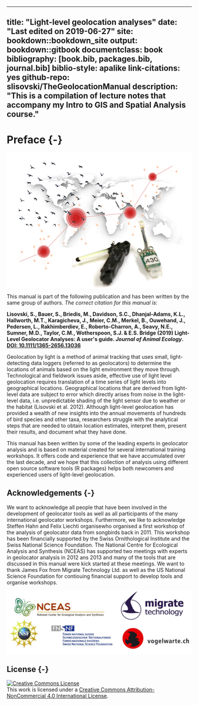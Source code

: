 
--- 
title: "Light-level geolocation analyses"
date: "Last edited on 2019-06-27"
site: bookdown::bookdown_site
output: bookdown::gitbook
documentclass: book
bibliography: [book.bib, packages.bib, journal.bib]
biblio-style: apalike
link-citations: yes
github-repo: slisovski/TheGeolocationManual
description: "This is a compilation of lecture notes that accompany my Intro to GIS and Spatial Analysis course."
---

# Preface {-}

<img src="images/front.png" style="display: block; margin: auto;" />

This manual is part of the following publication and has been written by the same group of authors. _The correct citation for this manual is_:

**Lisovski, S., Bauer, S., Briedis, M., Davidson, S.C., Dhanjal-Adams, K.L., Hallworth, M.T., Karagicheva, J., Meier, C.M., Merkel, B., Ouwehand, J., Pedersen, L., Rakhimberdiev, E., Roberto-Charron, A., Seavy, N.E., Sumner, M.D., Taylor, C.M., Wotherspoon, S.J. & E.S. Bridge (2019) Light-Level Geolocator Analyses: A user's guide. _Journal of Animal Ecology_. [DOI: 10.1111/1365-2656.13036](https://besjournals.onlinelibrary.wiley.com/doi/full/10.1111/1365-2656.13036)**


Geolocation by light is a method of animal tracking that uses small, light-detecting data loggers (referred to as geolocators) to determine the locations of animals based on the light environment they move through. Technological and fieldwork issues aside, effective use of light level geolocation requires translation of a time series of light levels into geographical locations. Geographical locations that are derived from light-level data are subject to error which directly arises from noise in the light-level data, i.e. unpredictable shading of the light sensor due to weather or the habitat (Lisovski et al. 2012). Although light-level geolocation has provided a wealth of new insights into the annual movements of hundreds of bird species and other taxa, researchers struggle with the analytical steps that are needed to obtain location estimates, interpret them, present their results, and document what they have done.

This manual has been written by some of the leading experts in geolocator analysis and is based on material created for several international training workshops. It offers code and experience that we have accumulated over the last decade, and we hope that this collection of analysis using different open source software tools (R packages) helps both newcomers and experienced users of light-level geolocation.


## Acknowledgements {-}

We want to acknowledge all people that have been involved in the development of geolocator tools as well as all participants of the many international geolocator workshops. Furthermore, we like to acknowledge Steffen Hahn and Felix Liechti organisewho organised a first workshop of the analysis of geolocator data from songbirds back in 2011. This workshop has been financially supported by the Swiss Ornithological Institute and the Swiss National Science Foundation. The National Centre for Ecological Analysis and Synthesis (NCEAS) has supported two meetings with experts in geolocator analysis in 2012 ans 2013 and many of the tools that are discussed in this manual were kick started at these meetings. We want to thank James Fox from Migrate Technology Ltd. as well as the US National Science Foundation for contiouing financial support to develop tools and organise workshops.

<img src="images/Ackn.jpg" style="display: block; margin: auto;" />



## License {-}

<a rel="license" href="http://creativecommons.org/licenses/by-nc/4.0/"><img alt="Creative Commons License" style="border-width:0" src="https://i.creativecommons.org/l/by-nc/4.0/88x31.png" /></a><br />This work is licensed under a <a rel="license" href="http://creativecommons.org/licenses/by-nc/4.0/">Creative Commons Attribution-NonCommercial 4.0 International License</a>.
